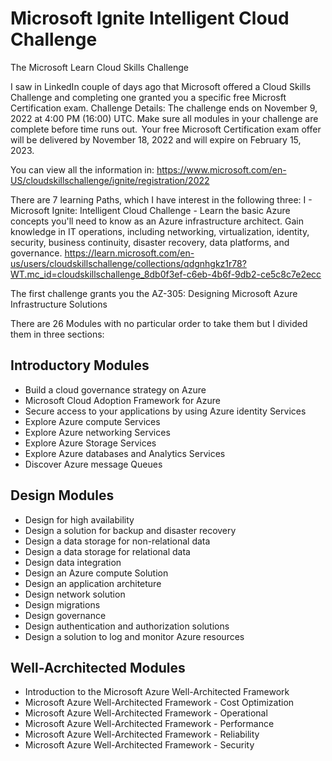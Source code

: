 # Microsoft Ignite Intelligent Cloud Challenge

The Microsoft Learn Cloud Skills Challenge

I saw in LinkedIn couple of days ago that Microsoft offered a Cloud Skills Challenge and completing one granted you a specific free Microsft Certification exam. Challenge Details: The challenge ends on November 9, 2022 at 4:00 PM (16:00) UTC. Make sure all modules in your challenge are complete before time runs out.  Your free Microsoft Certification exam offer will be delivered by November 18, 2022 and will expire on February 15, 2023.

You can view all the information in: https://www.microsoft.com/en-US/cloudskillschallenge/ignite/registration/2022

There are 7 learning Paths, which I have interest in the following three: 
I - Microsoft Ignite: Intelligent Cloud Challenge - Learn the basic Azure concepts you'll need to know as an Azure infrastructure architect. Gain knowledge in IT operations, including networking, virtualization, identity, security, business continuity, disaster recovery, data platforms, and governance. 
https://learn.microsoft.com/en-us/users/cloudskillschallenge/collections/qdgnhgkz1r78?WT.mc_id=cloudskillschallenge_8db0f3ef-c6eb-4b6f-9db2-ce5c8c7e2ecc

The first challenge grants you the AZ-305: Designing Microsoft Azure Infrastructure Solutions

There are 26 Modules with no particular order to take them but I divided them in three sections:

## Introductory Modules
- Build a cloud governance strategy on Azure 
- Microsoft Cloud Adoption Framework for Azure
- Secure access to your applications by using Azure identity Services
- Explore Azure compute Services
- Explore Azure networking Services
- Explore Azure Storage Services
- Explore Azure databases and Analytics Services
- Discover Azure message Queues
## Design Modules

- Design for high availability
- Design a solution for backup and disaster recovery
- Design a data storage for non-relational data
- Design a data storage for relational data
- Design data integration
- Design an Azure compute Solution
- Design an application architeture
- Design network solution
- Design migrations
- Design governance
- Design authentication and authorization solutions
- Design a solution to log and monitor Azure resources
## Well-Acrchitected Modules

- Introduction to the Microsoft Azure Well-Architected Framework
- Microsoft Azure Well-Architected Framework - Cost Optimization
- Microsoft Azure Well-Architected Framework - Operational
- Microsoft Azure Well-Architected Framework - Performance
- Microsoft Azure Well-Architected Framework - Reliability
- Microsoft Azure Well-Architected Framework - Security
